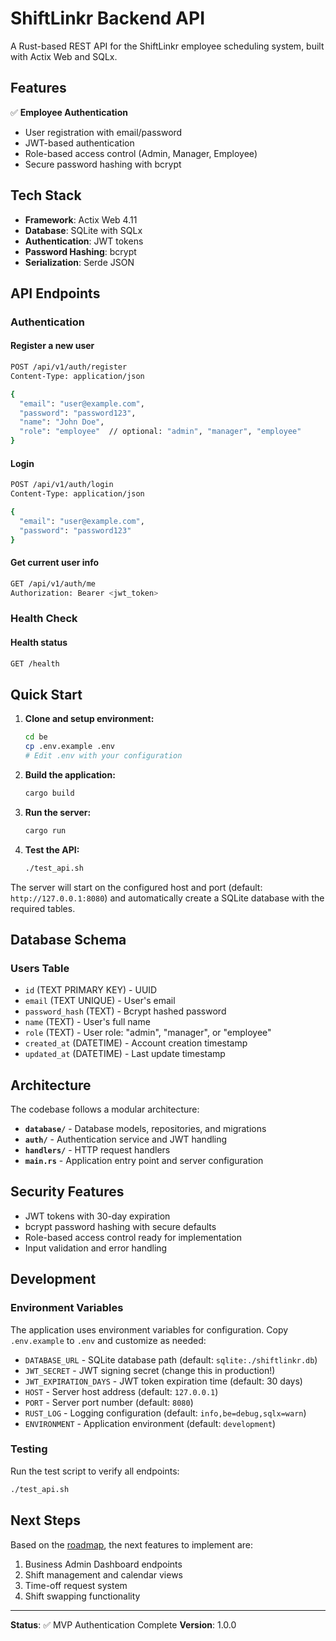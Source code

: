 # ShiftLinkr Backend API

A Rust-based REST API for the ShiftLinkr employee scheduling system, built with Actix Web and SQLx.

## Features

✅ **Employee Authentication**

- User registration with email/password
- JWT-based authentication
- Role-based access control (Admin, Manager, Employee)
- Secure password hashing with bcrypt

## Tech Stack

- **Framework**: Actix Web 4.11
- **Database**: SQLite with SQLx
- **Authentication**: JWT tokens
- **Password Hashing**: bcrypt
- **Serialization**: Serde JSON

## API Endpoints

### Authentication

#### Register a new user

```bash
POST /api/v1/auth/register
Content-Type: application/json

{
  "email": "user@example.com",
  "password": "password123",
  "name": "John Doe",
  "role": "employee"  // optional: "admin", "manager", "employee"
}
```

#### Login

```bash
POST /api/v1/auth/login
Content-Type: application/json

{
  "email": "user@example.com",
  "password": "password123"
}
```

#### Get current user info

```bash
GET /api/v1/auth/me
Authorization: Bearer <jwt_token>
```

### Health Check

#### Health status

```bash
GET /health
```

## Quick Start

1. **Clone and setup environment:**

   ```bash
   cd be
   cp .env.example .env
   # Edit .env with your configuration
   ```

2. **Build the application:**

   ```bash
   cargo build
   ```

3. **Run the server:**

   ```bash
   cargo run
   ```

4. **Test the API:**

   ```bash
   ./test_api.sh
   ```

The server will start on the configured host and port (default: `http://127.0.0.1:8080`) and automatically create a SQLite database with the required tables.

## Database Schema

### Users Table

- `id` (TEXT PRIMARY KEY) - UUID
- `email` (TEXT UNIQUE) - User's email
- `password_hash` (TEXT) - Bcrypt hashed password
- `name` (TEXT) - User's full name
- `role` (TEXT) - User role: "admin", "manager", or "employee"
- `created_at` (DATETIME) - Account creation timestamp
- `updated_at` (DATETIME) - Last update timestamp

## Architecture

The codebase follows a modular architecture:

- **`database/`** - Database models, repositories, and migrations
- **`auth/`** - Authentication service and JWT handling
- **`handlers/`** - HTTP request handlers
- **`main.rs`** - Application entry point and server configuration

## Security Features

- JWT tokens with 30-day expiration
- bcrypt password hashing with secure defaults
- Role-based access control ready for implementation
- Input validation and error handling

## Development

### Environment Variables

The application uses environment variables for configuration. Copy `.env.example` to `.env` and customize as needed:

- `DATABASE_URL` - SQLite database path (default: `sqlite:./shiftlinkr.db`)
- `JWT_SECRET` - JWT signing secret (change this in production!)
- `JWT_EXPIRATION_DAYS` - JWT token expiration time (default: 30 days)
- `HOST` - Server host address (default: `127.0.0.1`)
- `PORT` - Server port number (default: `8080`)
- `RUST_LOG` - Logging configuration (default: `info,be=debug,sqlx=warn`)
- `ENVIRONMENT` - Application environment (default: `development`)

### Testing

Run the test script to verify all endpoints:

```bash
./test_api.sh
```

## Next Steps

Based on the [roadmap](../ROADMAP.md), the next features to implement are:

1. Business Admin Dashboard endpoints
2. Shift management and calendar views
3. Time-off request system
4. Shift swapping functionality

---

**Status**: ✅ MVP Authentication Complete
**Version**: 1.0.0
